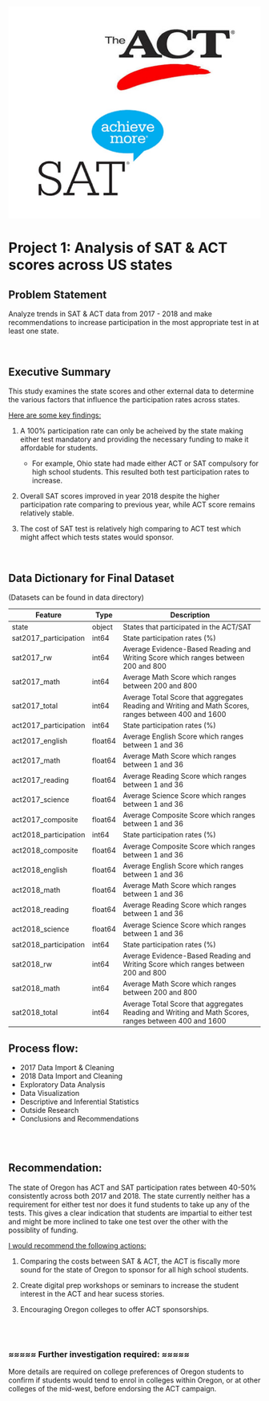 ![](data/title.jpg) 
# Project 1: Analysis of SAT & ACT scores across US states


## Problem Statement
Analyze trends in SAT & ACT data from 2017 - 2018 and make recommendations to increase participation in the most appropriate test in at least one state.

<br>

## Executive Summary
This study examines the state scores and other external data to determine the various factors that influence the participation rates across states.

<u>Here are some key findings:</u>

1) A 100% participation rate can only be acheived by the state making either test mandatory and providing the necessary funding to make it affordable for students.
    -  For example, Ohio state had made either ACT or SAT compulsory for high school students. This resulted both test participation rates to increase.

2) Overall SAT scores improved in year 2018 despite the higher participation rate comparing to previous year, while ACT score remains relatively stable.

3) The cost of SAT test is relatively high comparing to ACT test which might affect which tests states would sponsor.

<br>

## Data Dictionary for Final Dataset
(Datasets can be found in data directory)	

|Feature|Type|Description|
|-------|----|------------|
|state| object | States that participated in the ACT/SAT
|sat2017_participation | int64  | State participation rates (%)
|sat2017_rw          |   int64  | Average Evidence-Based Reading and Writing Score which ranges between 200 and 800
|sat2017_math         |   int64  | Average Math Score which ranges between 200 and 800
|sat2017_total        |   int64  | Average Total Score that aggregates Reading and Writing and Math Scores, ranges between 400 and 1600|
|act2017_participation |  int64  | State participation rates (%)
|act2017_english      |   float64| Average English Score which ranges between 1 and 36
|act2017_math        |    float64| Average Math Score which ranges between 1 and 36
|act2017_reading     |    float64| Average Reading Score which ranges between 1 and 36
|act2017_science    |    float64| Average Science Score which ranges between 1 and 36
|act2017_composite  |     float64| Average Composite Score which ranges between 1 and 36
|act2018_participation|   int64  | State participation rates (%)
|act2018_composite   |   float64| Average Composite Score which ranges between 1 and 36
|act2018_english     |   float64| Average English Score which ranges between 1 and 36
|act2018_math         |  float64| Average Math Score which ranges between 1 and 36
|act2018_reading      |  float64| Average Reading Score which ranges between 1 and 36
|act2018_science      |  float64| Average Science Score which ranges between 1 and 36
|sat2018_participation | int64  | State participation rates (%)
|sat2018_rw           |  int64  | Average Evidence-Based Reading and Writing Score which ranges between 200 and 800
|sat2018_math         |  int64  | Average Math Score which ranges between 200 and 800
|sat2018_total   | int64 | Average Total Score that aggregates Reading and Writing and Math Scores, ranges between 400 and 1600|



## Process flow:
- 2017 Data Import & Cleaning
- 2018 Data Import and Cleaning
- Exploratory Data Analysis
- Data Visualization
- Descriptive and Inferential Statistics
- Outside Research
- Conclusions and Recommendations
<br>
<br>

## Recommendation:
The state of Oregon has ACT and SAT participation rates between 40-50% consistently across both 2017 and 2018. 
The state currently neither has a requirement for either test nor does it fund students to take up any of the tests. This gives a clear indication that students are impartial to either test and might be more inclined to take one test over the other with the possiblity of funding.

<u>I would recommend the following actions:</u>

1) Comparing the costs between SAT & ACT, the ACT is fiscally more sound for the state of Oregon to sponsor for all high school students.

2) Create digital prep workshops or seminars to increase the student interest in the ACT and hear sucess stories.

3) Encouraging Oregon colleges to offer ACT sponsorships.

<br>
<br>

### ≈≈≈≈≈  Further investigation required: ≈≈≈≈≈
More details are required on college preferences of Oregon students to confirm if students would tend to enrol in colleges within Oregon, or at other colleges of the mid-west, before endorsing the ACT campaign.

